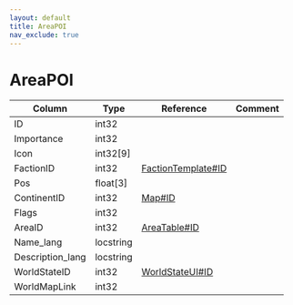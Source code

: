```yaml
---
layout: default
title: AreaPOI
nav_exclude: true
---
```

# AreaPOI

| Column | Type | Reference | Comment |
|--------|------|-----------|---------|
|ID|int32|||
|Importance|int32|||
|Icon|int32[9]|||
|FactionID|int32|[FactionTemplate#ID](FactionTemplate)||
|Pos|float[3]|||
|ContinentID|int32|[Map#ID](Map)||
|Flags|int32|||
|AreaID|int32|[AreaTable#ID](AreaTable)||
|Name_lang|locstring|||
|Description_lang|locstring|||
|WorldStateID|int32|[WorldStateUI#ID](WorldStateUI)||
|WorldMapLink|int32|||
